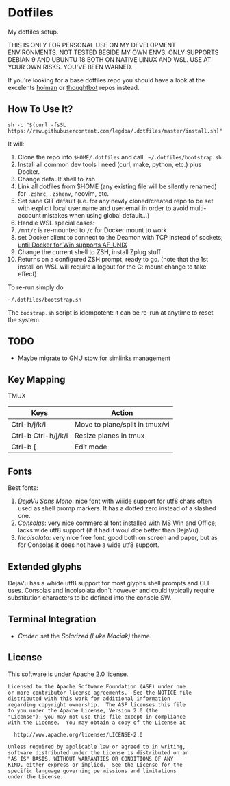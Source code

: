 # Dotfiles

My dotfiles setup.

THIS IS ONLY FOR PERSONAL USE ON MY DEVELOPMENT ENVIRONMENTS. NOT TESTED
BESIDE MY OWN ENVS. ONLY SUPPORTS DEBIAN 9 AND UBUNTU 18 BOTH ON NATIVE
LINUX AND WSL. USE AT YOUR OWN RISKS. YOU'VE BEEN WARNED.

If you're looking for a base dotfiles repo you should have a look at the
excelents [holman](https://github.com/holman/dotfiles/) or
[thoughtbot](https://github.com/thoughtbot/dotfiles) repos instead.


## How To Use It?

```shell
sh -c "$(curl -fsSL https://raw.githubusercontent.com/legdba/.dotfiles/master/install.sh)"
```

It will:

1. Clone the repo into `$HOME/.dotfiles` and call ` ~/.dotfiles/bootstrap.sh`
1. Install all common dev tools I need (curl, make, python, etc.) plus Docker.
1. Change default shell to zsh
1. Link all dotfiles from $HOME (any existing file will be silently renamed)
   for `.zshrc`, `.zshenv`, neovim, etc.
1. Set sane GIT default (i.e. for any newly cloned/created repo to be set with
   explicit local user.name and user.email in order to avoid multi-account
   mistakes when using global default...)
1. Handle WSL special cases:
  1. `/mnt/c` is re-mounted to `/c` for Docker mount to work
  2. set Docker client to connect to the Deamon with TCP instead of sockets;
     [until Docker for Win supports AF_UNIX](https://github.com/docker/for-win/issues/1954)
1. Change the current shell to ZSH, install Zplug stuff
1. Returns on a configured ZSH prompt, ready to go. (note that the 1st install
   on WSL will require a logout for the C: mount change to take effect)

To re-run simply do

```shell
~/.dotfiles/bootstrap.sh
```

The `boostrap.sh` script is idempotent: it can be re-run at anytime to reset the
system.


## TODO

* Maybe migrate to GNU stow for simlinks management


## Key Mapping

TMUX

| Keys                 | Action                                               |
|----------------------|------------------------------------------------------|
| Ctrl-h/j/k/l         | Move to plane/split in tmux/vi                       |
| Ctrl-b Ctrl-h/j/k/l  | Resize planes in tmux                                |
| Ctrl-b [             | Edit mode                                            |


## Fonts

Best fonts:

1. _DejaVu Sans Mono_: nice font with wiiide support for utf8 chars often used
   as shell promp markers. It has a dotted zero instead of a slashed one.
2. _Consolas_: very nice commercial font installed with MS Win and Office; lacks
   wide utf8 support (if it had it woul dbe better than DejaVu).
3. _Incolsolata_: very nice free font, good both on screen and paper, but as for
   Consolas it does not have a wide utf8 support.


## Extended glyphs

DejaVu has a whide utf8 support for most glyphs shell prompts and CLI uses.
Consolas and Incolsolata don't however and could typically require substitution
characters to be defined into the console SW.


## Terminal Integration

* _Cmder_: set the _Solarized (Luke Maciak)_ theme.


## License

This software is under Apache 2.0 license.
```
Licensed to the Apache Software Foundation (ASF) under one
or more contributor license agreements.  See the NOTICE file
distributed with this work for additional information
regarding copyright ownership.  The ASF licenses this file
to you under the Apache License, Version 2.0 (the
"License"); you may not use this file except in compliance
with the License.  You may obtain a copy of the License at

  http://www.apache.org/licenses/LICENSE-2.0

Unless required by applicable law or agreed to in writing,
software distributed under the License is distributed on an
"AS IS" BASIS, WITHOUT WARRANTIES OR CONDITIONS OF ANY
KIND, either express or implied.  See the License for the
specific language governing permissions and limitations
under the License.
```

